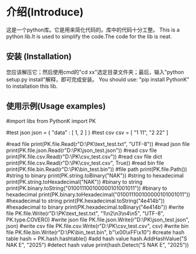 # 介绍(Introduce)
这是一个python库。它是用来简化代码的。库中的代码十分工整。
This is a python lib.It is used to simplify the code.The code for the lib is neat.

## 安装 (Installation)
您应该解压它；然后使用cmd的"cd xx"选定目录文件夹；最后，输入"python setup.py install"解释，即可完成安装。
You should use: "pip install PythonK" to installation this lib.

## 使用示例(Usage examples)
#import libs
from PythonK import PK

#test json
json = {
    "data" : [
        1,
        2
    ]
}
#test csv
csv = [
    "1 11",
    "2 22"
]

#read file
print(PK.file.Read(r"D:\PK\text_test.txt", "UTF-8"))
#read json file
print(PK.file.json.Read(r"D:\PK\json_test.json"))
#read csv file
print(PK.file.csv.Read(r"D:\PK\csv_test.csv"))
#read csv file dict
print(PK.file.csv.Read(r"D:\PK\csv_test.csv", True))
#read bin file
print(PK.file.bin.Read(r"D:\PK\bin_test.bin"))
#file path
print(PK.file.Path())
#string to binary
print(PK.string.toBinary("NAK"))
#string to hexadecimal
print(PK.string.toHexadecimal("NAK"))
#binary to string
print(PK.binary.toString("010011100100000101001011"))
#binary to hexadecimal
print(PK.binary.toHexadecimal("010011100100000101001011"))
#hexadecimal to string
print(PK.hexadecimal.toString("4e414b"))
#hexadecimal to binary
print(PK.hexadecimal.toBinary("4e414b"))
#write file
PK.file.Write(r"D:\PK\text_test.txt", "1\n2\n3\n4\n5", "UTF-8", PK.type.COVER())
#write json file
PK.file.json.Write(r"D:\PK\json_test.json", json)
#write csv file
PK.file.csv.Write(r"D:\PK\csv_test.csv", csv)
#write bin file
PK.file.bin.Write(r"D:\PK\bin_test.bin", b"\x00\xFF\x10")
#create hash table
hash = PK.hash.hashtable()
#add hash value
hash.AddHashValue("S NAK E", "2025")
#detect hash value
print(hash.Detect("S NAK E", "2025"))
